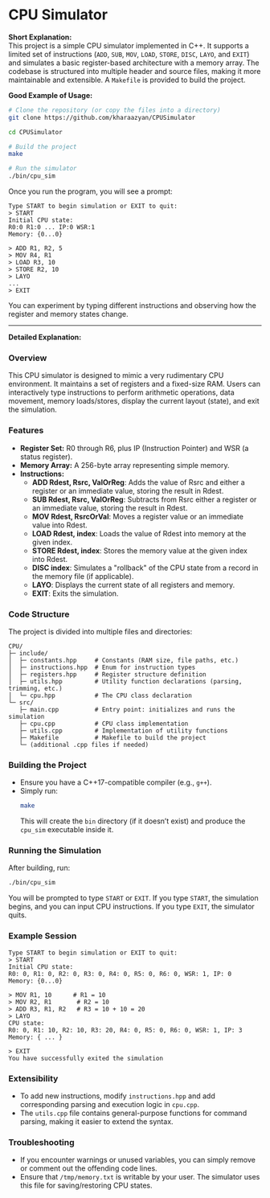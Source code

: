 # CPU Simulator

**Short Explanation:**  
This project is a simple CPU simulator implemented in C++. It supports a limited set of instructions (`ADD`, `SUB`, `MOV`, `LOAD`, `STORE`, `DISC`, `LAYO`, and `EXIT`) and simulates a basic register-based architecture with a memory array. The codebase is structured into multiple header and source files, making it more maintainable and extensible. A `Makefile` is provided to build the project.

**Good Example of Usage:**  
```bash
# Clone the repository (or copy the files into a directory)
git clone https://github.com/kharaazyan/CPUSimulator

cd CPUSimulator

# Build the project
make

# Run the simulator
./bin/cpu_sim
```

Once you run the program, you will see a prompt:
```
Type START to begin simulation or EXIT to quit:
> START
Initial CPU state:
R0:0 R1:0 ... IP:0 WSR:1
Memory: {0...0}

> ADD R1, R2, 5
> MOV R4, R1
> LOAD R3, 10
> STORE R2, 10
> LAYO
...
> EXIT
```

You can experiment by typing different instructions and observing how the register and memory states change.

---

**Detailed Explanation:**

### Overview
This CPU simulator is designed to mimic a very rudimentary CPU environment. It maintains a set of registers and a fixed-size RAM. Users can interactively type instructions to perform arithmetic operations, data movement, memory loads/stores, display the current layout (state), and exit the simulation.

### Features
- **Register Set:** R0 through R6, plus IP (Instruction Pointer) and WSR (a status register).
- **Memory Array:** A 256-byte array representing simple memory.
- **Instructions:**
  - **ADD Rdest, Rsrc, ValOrReg**: Adds the value of Rsrc and either a register or an immediate value, storing the result in Rdest.
  - **SUB Rdest, Rsrc, ValOrReg**: Subtracts from Rsrc either a register or an immediate value, storing the result in Rdest.
  - **MOV Rdest, RsrcOrVal**: Moves a register value or an immediate value into Rdest.
  - **LOAD Rdest, index**: Loads the value of Rdest into memory at the given index.
  - **STORE Rdest, index**: Stores the memory value at the given index into Rdest.
  - **DISC index**: Simulates a "rollback" of the CPU state from a record in the memory file (if applicable).
  - **LAYO**: Displays the current state of all registers and memory.
  - **EXIT**: Exits the simulation.

### Code Structure
The project is divided into multiple files and directories:

```
CPU/
├─ include/
│  ├─ constants.hpp     # Constants (RAM size, file paths, etc.)
│  ├─ instructions.hpp  # Enum for instruction types
│  ├─ registers.hpp     # Register structure definition
│  ├─ utils.hpp         # Utility function declarations (parsing, trimming, etc.)
│  └─ cpu.hpp           # The CPU class declaration
└─ src/
   ├─ main.cpp          # Entry point: initializes and runs the simulation
   ├─ cpu.cpp           # CPU class implementation
   ├─ utils.cpp         # Implementation of utility functions
   ├─ Makefile          # Makefile to build the project
   └─ (additional .cpp files if needed)
```

### Building the Project
- Ensure you have a C++17-compatible compiler (e.g., `g++`).
- Simply run:
  ```bash
  make
  ```
  This will create the `bin` directory (if it doesn’t exist) and produce the `cpu_sim` executable inside it.

### Running the Simulation
After building, run:
```bash
./bin/cpu_sim
```

You will be prompted to type `START` or `EXIT`. If you type `START`, the simulation begins, and you can input CPU instructions. If you type `EXIT`, the simulator quits.

### Example Session
```
Type START to begin simulation or EXIT to quit:
> START
Initial CPU state:
R0: 0, R1: 0, R2: 0, R3: 0, R4: 0, R5: 0, R6: 0, WSR: 1, IP: 0
Memory: {0...0}

> MOV R1, 10      # R1 = 10
> MOV R2, R1       # R2 = 10
> ADD R3, R1, R2   # R3 = 10 + 10 = 20
> LAYO
CPU state:
R0: 0, R1: 10, R2: 10, R3: 20, R4: 0, R5: 0, R6: 0, WSR: 1, IP: 3
Memory: { ... }

> EXIT
You have successfully exited the simulation
```

### Extensibility
- To add new instructions, modify `instructions.hpp` and add corresponding parsing and execution logic in `cpu.cpp`.
- The `utils.cpp` file contains general-purpose functions for command parsing, making it easier to extend the syntax.

### Troubleshooting
- If you encounter warnings or unused variables, you can simply remove or comment out the offending code lines.
- Ensure that `/tmp/memory.txt` is writable by your user. The simulator uses this file for saving/restoring CPU states.